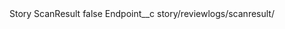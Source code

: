 <?xml version="1.0" encoding="UTF-8"?>
<CustomMetadata xmlns="http://soap.sforce.com/2006/04/metadata" xmlns:xsi="http://www.w3.org/2001/XMLSchema-instance" xmlns:xsd="http://www.w3.org/2001/XMLSchema">
    <label>Story ScanResult</label>
    <protected>false</protected>
    <values>
        <field>Endpoint__c</field>
        <value xsi:type="xsd:string">story/reviewlogs/scanresult/</value>
    </values>
</CustomMetadata>
